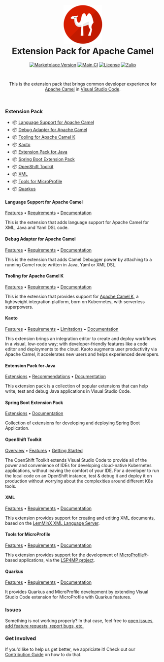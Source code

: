 <h1 align="center">
  <img width="125" height="125" src="https://raw.githubusercontent.com/camel-tooling/vscode-camel-extension-pack/main/icons/icon128.png">
  <br>
  Extension Pack for Apache Camel
</h1>

<p align="center">
  <a href="https://marketplace.visualstudio.com/items?itemName=redhat.apache-camel-extension-pack"><img src="https://img.shields.io/visual-studio-marketplace/v/redhat.apache-camel-extension-pack?style=for-the-badge" alt="Marketplace Version"/></a>
  <a href="https://github.com/camel-tooling/vscode-camel-extension-pack/actions/workflows/main.yml"><img src="https://img.shields.io/github/actions/workflow/status/camel-tooling/vscode-camel-extension-pack/main.yml?style=for-the-badge" alt="Main CI"></a>
  <a href="https://github.com/camel-tooling/vscode-camel-extension-pack/blob/main/LICENSE"><img src="https://img.shields.io/github/license/camel-tooling/vscode-camel-extension-pack?color=blue&style=for-the-badge" alt="License"/></a>
  <a href="https://camel.zulipchat.com/#narrow/stream/258729-camel-tooling"><img src="https://img.shields.io/badge/zulip-join_chat-brightgreen?color=yellow&style=for-the-badge" alt="Zulip"/></a>
</p><br/>

<p align="center">
This is the extension pack that brings common developer experience for <a href="http://camel.apache.org/">Apache Camel</a> in <a href="https://code.visualstudio.com/">Visual Studio Code</a>.
</p><br/>

### Extension Pack

- 📦 [Language Support for Apache Camel](https://marketplace.visualstudio.com/items?itemName=redhat.vscode-apache-camel)
- 📦 [Debug Adapter for Apache Camel](https://marketplace.visualstudio.com/items?itemName=redhat.vscode-debug-adapter-apache-camel)
- 📦 [Tooling for Apache Camel K](https://marketplace.visualstudio.com/items?itemName=redhat.vscode-camelk)
- 📦 [Kaoto](https://marketplace.visualstudio.com/items?itemName=redhat.vscode-kaoto)
- 📦 [Extension Pack for Java](https://marketplace.visualstudio.com/items?itemName=vscjava.vscode-java-pack)
- 📦 [Spring Boot Extension Pack](https://marketplace.visualstudio.com/items?itemName=Pivotal.vscode-boot-dev-pack)
- 📦 [OpenShift Toolkit](https://marketplace.visualstudio.com/items?itemName=redhat.vscode-openshift-connector)
- 📦 [XML](https://marketplace.visualstudio.com/items?itemName=redhat.vscode-xml)
- 📦 [Tools for MicroProfile](https://marketplace.visualstudio.com/items?itemName=redhat.vscode-microprofile)
- 📦 [Quarkus](https://marketplace.visualstudio.com/items?itemName=redhat.vscode-quarkus)

#### Language Support for Apache Camel

<p align="left">
  <a href="https://github.com/camel-tooling/camel-lsp-client-vscode#features">Features</a> •
  <a href="https://github.com/camel-tooling/camel-lsp-client-vscode#requirements">Requirements</a> •
  <a href="https://camel-tooling.github.io/camel-lsp-client-vscode/">Documentation</a>
</p>

This is the extension that adds language support for Apache Camel for XML, Java and Yaml DSL code.

#### Debug Adapter for Apache Camel

<p align="left">
  <a href="https://github.com/camel-tooling/camel-dap-client-vscode#features">Features</a> •
  <a href="https://github.com/camel-tooling/camel-dap-client-vscode#requirements">Requirements</a> •
  <a href="https://camel-tooling.github.io/camel-dap-client-vscode/">Documentation</a>
</p>

This is the extension that adds Camel Debugger power by attaching to a running Camel route written in Java, Yaml or XML DSL.

#### Tooling for Apache Camel K

<p align="left">
  <a href="https://github.com/camel-tooling/vscode-camelk#features">Features</a> •
  <a href="https://github.com/camel-tooling/vscode-camelk#requirements">Requirements</a> •
  <a href="https://camel-tooling.github.io/vscode-camelk/">Documentation</a>
</p>

This is the extension that provides support for [Apache Camel K](https://camel.apache.org/camel-k/1.12.x/index.html), a lightweight integration platform, born on Kubernetes, with serverless superpowers.

#### Kaoto

<p align="left">
  <a href="https://github.com/KaotoIO/vscode-kaoto#features">Features</a> •
  <a href="https://github.com/KaotoIO/vscode-kaoto#prerequisites">Requirements</a> •
  <a href="https://github.com/KaotoIO/vscode-kaoto#limitations">Limitations</a> •
  <a href="https://kaoto.io/docs/">Documentation</a>
</p>

This extension brings an integration editor to create and deploy workflows in a visual, low-code way; with developer-friendly features like a code editor and deployments to the cloud. Kaoto augments user productivity via Apache Camel, it accelerates new users and helps experienced developers.

#### Extension Pack for Java

<p align="left">
  <a href="https://github.com/Microsoft/vscode-java-pack#extensions-included">Extensions</a> •
  <a href="https://github.com/Microsoft/vscode-java-pack#other-recommendations">Recommendations</a> •
  <a href="https://code.visualstudio.com/docs/languages/java">Documentation</a>
</p>

This extension pack is a collection of popular extensions that can help write, test and debug Java applications in Visual Studio Code.

#### Spring Boot Extension Pack

<p align="left">
  <a href="https://github.com/spring-projects/sts4/tree/main/vscode-extensions/boot-dev-pack#vs-code-spring-boot-application-development-extension-pack">Extensions</a> •
  <a href="https://github.com/spring-projects/sts4/wiki">Documentation</a>
</p>

Collection of extensions for developing and deploying Spring Boot Application.

#### OpenShift Toolkit

<p align="left">
  <a href="https://github.com/redhat-developer/vscode-openshift-tools#overview">Overview</a> •
  <a href="https://github.com/redhat-developer/vscode-openshift-tools#commands-and-features">Features</a> •
  <a href="https://github.com/redhat-developer/vscode-openshift-tools#getting-started">Getting Started</a>
</p>

The OpenShift Toolkit extends Visual Studio Code to provide all of the power and convenience of IDEs for developing cloud-native Kubernetes applications, without leaving the comfort of your IDE. For a developer to run the local code on an OpenShift instance, test & debug it and deploy it on production without worrying about the complexities around different K8s tools.

#### XML

<p align="left">
  <a href="https://github.com/redhat-developer/vscode-xml#features">Features</a> •
  <a href="https://github.com/redhat-developer/vscode-xml#requirements">Requirements</a> •
  <a href="https://github.com/redhat-developer/vscode-xml/tree/main/docs#xml-documentation">Documentation</a>
</p>

This extension provides support for creating and editing XML documents, based on the [LemMinX XML Language Server](https://github.com/eclipse/lemminx).

#### Tools for MicroProfile

<p align="left">
  <a href="https://github.com/redhat-developer/vscode-microprofile#description">Features</a> •
  <a href="https://github.com/redhat-developer/vscode-microprofile#requirements">Requirements</a> •
  <a href="https://github.com/redhat-developer/vscode-microprofile/tree/master/docs">Documentation</a>
</p>

This extension provides support for the development of [MicroProfile®](https://microprofile.io/)-based applications, via the [LSP4MP project](https://github.com/eclipse/lsp4mp).

#### Quarkus

<p align="left">
  <a href="https://github.com/redhat-developer/vscode-quarkus#description">Features</a> •
  <a href="https://github.com/redhat-developer/vscode-quarkus#requirements">Requirements</a> •
  <a href="https://github.com/redhat-developer/vscode-quarkus/tree/master/docs">Documentation</a>
</p>

It provides Quarkus and MicroProfile development by extending Visual Studio Code extension for MicroProfile with Quarkus features.

### Issues

Something is not working properly? In that case, feel free to [open issues, add feature requests, report bugs, etc.](https://github.com/camel-tooling/vscode-camel-extension-pack/issues)

### Get Involved

If you'd like to help us get better, we appriciate it!
Check out our [Contribution Guide](Contributing.md) on how to do that.
